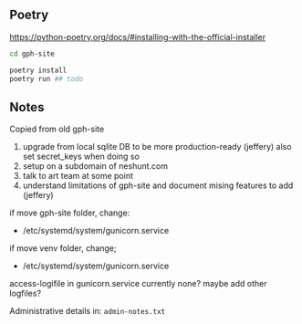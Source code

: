 ## Poetry

https://python-poetry.org/docs/#installing-with-the-official-installer

```bash
cd gph-site

poetry install
poetry run ## todo
```

## Notes

Copied from old gph-site

1. upgrade from local sqlite DB to be more production-ready (jeffery) also set secret_keys when doing so
2. setup on a subdomain of neshunt.com
3. talk to art team at some point
4. understand limitations of gph-site and document mising features to add (jeffery)


if move gph-site folder, change:
- /etc/systemd/system/gunicorn.service

if move venv folder, change;
- /etc/systemd/system/gunicorn.service

access-logifile in gunicorn.service currently none?
maybe add other logfiles?

Administrative details in: `admin-notes.txt`